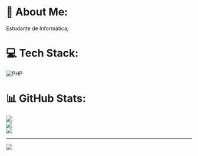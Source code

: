 # 💫 About Me:
Estudante de Informática;<br>


# 💻 Tech Stack:
![PHP](https://img.shields.io/badge/php-%23777BB4.svg?style=for-the-badge&logo=php&logoColor=white)
# 📊 GitHub Stats:
![](https://github-readme-stats.vercel.app/api?username=matheusscarvalho&theme=dark&hide_border=false&include_all_commits=false&count_private=false)<br/>
![](https://github-readme-streak-stats.herokuapp.com/?user=matheusscarvalho&theme=dark&hide_border=false)<br/>
![](https://github-readme-stats.vercel.app/api/top-langs/?username=matheusscarvalho&theme=dark&hide_border=false&include_all_commits=false&count_private=false&layout=compact)

---
[![](https://visitcount.itsvg.in/api?id=matheusscarvalho&icon=0&color=0)](https://visitcount.itsvg.in)

<!-- Proudly created with GPRM ( https://gprm.itsvg.in ) -->